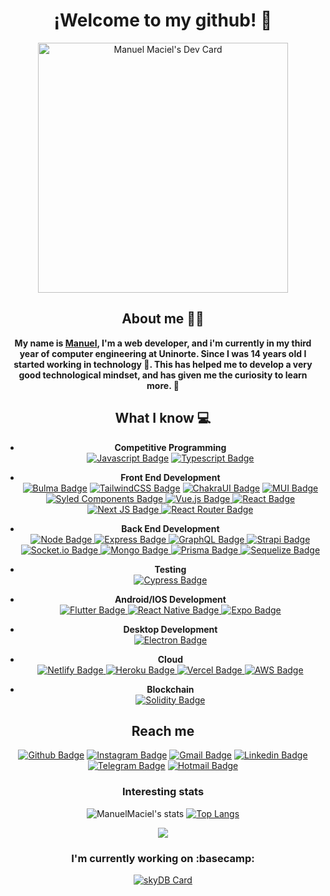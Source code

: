 
<p align="center">
 <h1 align="center">¡Welcome to my github! 👋</h1>
</p>
<div align="center">
	<a href="https://app.daily.dev/ManuelMaciel"><img src="https://api.daily.dev/devcards/e663dc6901754dba932d7a1b476c1817.png?r=owr" width="400" alt="Manuel Maciel's Dev Card"/></a>
	</p>

## About me :man_technologist:
**My name is [Manuel](https://manuelmaciel.vercel.app), I'm a web developer, and i'm currently in my third year of computer engineering at Uninorte. Since I was 14 years old I started working in technology 🚀. This has helped me to develop a very good technological mindset, and has given me the curiosity to learn more. 🌠**

## What I know :computer:
- **Competitive Programming**
	<br/> [![Javascript Badge](https://img.shields.io/badge/JavaScript-F7DF1E?style=for-the-badge&logo=javascript&logoColor=black)](https://github.com/ManuelMaciel)
	[![Typescript Badge](https://img.shields.io/badge/Typescript-4269f5?style=for-the-badge&logo=typescript&logoColor=white)](https://github.com/ManuelMaciel)
- **Front End Development**
	<br/> [![Bulma Badge](https://img.shields.io/badge/Bulma-48c78e?style=for-the-badge&logo=bulma&logoColor=white)](https://github.com/ManuelMaciel) [![TailwindCSS Badge](https://img.shields.io/badge/tailwindcss-%2338B2AC?style=for-the-badge&logo=tailwind-css&logoColor=white)](https://github.com/ManuelMaciel) [![ChakraUI Badge](https://img.shields.io/badge/chakra-4ED1C5?style=for-the-badge&logo=chakraui&logoColor=white)](https://github.com/ManuelMaciel) [![MUI Badge](https://img.shields.io/badge/MUI-%230081CB?style=for-the-badge&logo=material-ui&logoColor=white)](https://github.com/ManuelMaciel)
[![Syled Components Badge](https://img.shields.io/badge/styled--components-DB7093?style=for-the-badge&logo=styled-components&logoColor=white)
](https://github.com/ManuelMaciel) [![Vue.js Badge](https://img.shields.io/badge/vuejs-%2335495e?style=for-the-badge&logo=vuedotjs&logoColor=%234FC08D)
](https://github.com/ManuelMaciel) [![React Badge](https://img.shields.io/badge/React-20232A?style=for-the-badge&logo=react&logoColor=61DAFB)
](https://github.com/ManuelMaciel) [![Next JS Badge](https://img.shields.io/badge/NextJS-black?style=for-the-badge&logo=next.js&logoColor=white)
](https://github.com/ManuelMaciel) [![React Router Badge](https://img.shields.io/badge/React_Router-CA4245?style=for-the-badge&logo=react-router&logoColor=white)
](https://github.com/ManuelMaciel)
- **Back End Development**
	<br />[![Node Badge](https://img.shields.io/badge/Node.js-43853D?style=for-the-badge&logo=node.js&logoColor=white)
](https://github.com/ManuelMaciel)[![Express Badge](https://img.shields.io/badge/Express.js-404D59?style=for-the-badge&logo=express&logoColor=white)
](https://github.com/ManuelMaciel)[![GraphQL Badge](https://img.shields.io/badge/-ApolloGraphQL-311C87?style=for-the-badge&logo=apollo-graphql&logoColor=white)
](https://github.com/ManuelMaciel) [![Strapi Badge](https://img.shields.io/badge/-strapi-%232E7EEA?style=for-the-badge&logo=strapi&logoColor=white)
](https://github.com/ManuelMaciel) [![Socket.io Badge](https://img.shields.io/badge/-Socket.io-black?style=for-the-badge&logo=socket.io&logoColor=#010101)
](https://github.com/ManuelMaciel) [![Mongo Badge](https://img.shields.io/badge/MongoDB-4EA94B?style=for-the-badge&logo=mongodb&logoColor=white)
](https://github.com/ManuelMaciel) [![Prisma Badge](https://img.shields.io/badge/Prisma-3982CE?style=for-the-badge&logo=Prisma&logoColor=white)
](https://github.com/ManuelMaciel) [![Sequelize Badge](https://img.shields.io/badge/Sequelize-52B0E7?style=for-the-badge&logo=Sequelize&logoColor=white)
](https://github.com/ManuelMaciel)


- **Testing**
 	<br />[![Cypress Badge](https://img.shields.io/badge/cypress-%23E5E5E5?style=for-the-badge&logo=cypress&logoColor=058a5e)
](https://github.com/ManuelMaciel)


- **Android/IOS Development**
 	<br />[![Flutter Badge](https://img.shields.io/badge/Flutter-02569B?style=for-the-badge&logo=flutter&logoColor=white)
](https://github.com/ManuelMaciel)[![React Native Badge](https://img.shields.io/badge/React_Native-20232A?style=for-the-badge&logo=react&logoColor=61DAFB)
](https://github.com/ManuelMaciel)[![Expo Badge](https://img.shields.io/badge/expo-20232A?style=for-the-badge&logo=expo&logoColor=#D04A37)
](https://github.com/ManuelMaciel)

- **Desktop Development**
 	<br />[![Electron Badge](https://img.shields.io/badge/Electron-191970?style=for-the-badge&logo=Electron&logoColor=white)
](https://github.com/ManuelMaciel)


- **Cloud**
 	<br />[![Netlify Badge](https://img.shields.io/badge/Netlify-%23000000?style=for-the-badge&logo=netlify&logoColor=#00C7B7)
](https://github.com/ManuelMaciel)[![Heroku Badge](https://img.shields.io/badge/Heroku-430098?style=for-the-badge&logo=heroku&logoColor=white)
](https://github.com/ManuelMaciel) [![Vercel Badge](https://img.shields.io/badge/vercel-%23000000?style=for-the-badge&logo=vercel&logoColor=white)
](https://github.com/ManuelMaciel) [![AWS Badge](https://img.shields.io/badge/Amazon_AWS-EADB34?style=for-the-badge&logo=amazon-aws&logoColor=black)
](https://github.com/ManuelMaciel)

- **Blockchain**
 	<br />[![Solidity Badge](https://img.shields.io/badge/Solidity-%23000000?style=for-the-badge&logo=solidity&logoColor=#00C7B7)
](https://github.com/ManuelMaciel)
	
## Reach me 
[![Github Badge](https://img.shields.io/badge/-Github-4D2182?style=for-the-badge&logo=Github&logoColor=white&link=https://github.com/ManuelMaciel)](https://github.com/ManuelMaciel)
[![Instagram Badge](https://img.shields.io/badge/-Instagram-4D2182?style=for-the-badge&logo=instagram&logoColor=white&link=https://www.instagram.com/m_maciel7/)](https://www.instagram.com/m_maciel7/)
[![Gmail Badge](https://img.shields.io/badge/-Gmail-4D2182?style=for-the-badge&logo=gmail&logoColor=white)](mailto:manuelmaciel7001@gmail.com)
[![Linkedin Badge](https://img.shields.io/badge/-LinkedIn-4D2182?style=for-the-badge&logo=Linkedin&logoColor=white&link=https://www.linkedin.com/in/manuelmaciel7/)](https://www.linkedin.com/in/manuelmaciel7/)
[![Telegram Badge](https://img.shields.io/badge/-Telegram-4D2182?style=for-the-badge&labelColor=4D2182&logo=telegram&logoColor=white&link=https://t.me/ManuelMaci)](https://t.me/ManuelMaci)
[![Hotmail Badge](https://img.shields.io/badge/-Hotmail-4D2182?style=for-the-badge&logo=microsoft-outlook&logoColor=white&link=mailto:manuelmaciel7001@hotmail.com)](mailto:manuelmaciel7001@hotmail.com)


### Interesting stats

![ManuelMaciel's stats](https://github-readme-stats.vercel.app/api?username=ManuelMaciel&title_color=7957d5&text_color=ff3860&bg_color=1a1b27&icon_color=DB1A9E&show_icons=true&hide_border=true&hide=issues)
[![Top Langs](https://github-readme-stats.vercel.app/api/top-langs/?username=ManuelMaciel&layout=compact&bg_color=1a1b27&title_color=7957d5&text_color=ff3860&hide_border=true)](https://github.com/ManuelMaciel)
<p align="center">
  <img src ="https://github-readme-streak-stats.herokuapp.com?user=manuelmaciel&theme=buefy-dark&hide_border=true&background=1a1b27">
</p>

### I'm currently working on :basecamp:

[![skyDB Card](https://github-readme-stats.vercel.app/api/pin/?username=ManuelMaciel&repo=skyDB&bg_color=1a1b27&title_color=7957d5&text_color=ff3860&icon_color=DB1A9E&hide_border=true)](https://github.com/ManuelMaciel/skyDB)

